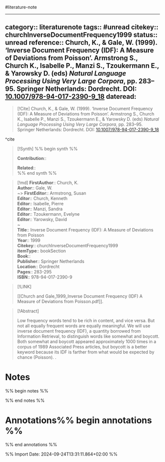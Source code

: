 #literature-note 

---
category:: literaturenote
tags:: #unread
citekey:: churchInverseDocumentFrequency1999
status:: unread
reference:: Church, K., & Gale, W. (1999). ‘Inverse Document Frequency (IDF): A Measure of Deviations from Poisson’. Armstrong S., Church K., Isabelle P., Manzi S., Tzoukermann E., & Yarowsky D. (eds) _Natural Language Processing Using Very Large Corpora_, pp. 283–95. Springer Netherlands: Dordrecht. DOI: [10.1007/978-94-017-2390-9_18](https://doi.org/10.1007/978-94-017-2390-9_18)
dateread:
---

> [!Cite]
> Church, K., & Gale, W. (1999). ‘Inverse Document Frequency (IDF): A Measure of Deviations from Poisson’. Armstrong S., Church K., Isabelle P., Manzi S., Tzoukermann E., & Yarowsky D. (eds) _Natural Language Processing Using Very Large Corpora_, pp. 283–95. Springer Netherlands: Dordrecht. DOI: [10.1007/978-94-017-2390-9_18](https://doi.org/10.1007/978-94-017-2390-9_18)

^cite

>[!Synth]
>%% begin synth %%
>
>**Contribution**:: 
>
>**Related**::  
>%% end synth %%

>[!md]
> **FirstAuthor**:: Church, K.  
> **Author**:: Gale, W.  
~> **FirstEditor**:: Armstrong, Susan  
> **Editor**:: Church, Kenneth  
> **Editor**:: Isabelle, Pierre  
> **Editor**:: Manzi, Sandra  
> **Editor**:: Tzoukermann, Evelyne  
> **Editor**:: Yarowsky, David  
~    
> **Title**:: Inverse Document Frequency (IDF): A Measure of Deviations from Poisson  
> **Year**:: 1999   
> **Citekey**:: churchInverseDocumentFrequency1999  
> **itemType**:: bookSection  
> **Book**::   
> **Publisher**:: Springer Netherlands  
> **Location**:: Dordrecht   
> **Pages**:: 283-295  
> **ISBN**:: 978-94-017-2390-9    

> [!LINK] 
>
> [[Church and Gale_1999_Inverse Document Frequency (IDF) A Measure of Deviations from Poisson.pdf]].

> [!Abstract]
>
> Low frequency words tend to be rich in content, and vice versa. But not all equally frequent words are equally meaningful. We will use inverse document frequency (IDF), a quantity borrowed from Information Retrieval, to distinguish words like somewhat and boycott. Both somewhat and boycott appeared approximately 1000 times in a corpus of 1989 Associated Press articles, but boycott is a better keyword because its IDF is farther from what would be expected by chance (Poisson).
>.
> 
# Notes

%% begin notes %%

%% end notes %%


# Annotations%% begin annotations %%


%% end annotations %%

%% Import Date: 2024-09-24T13:31:11.864+02:00 %%
